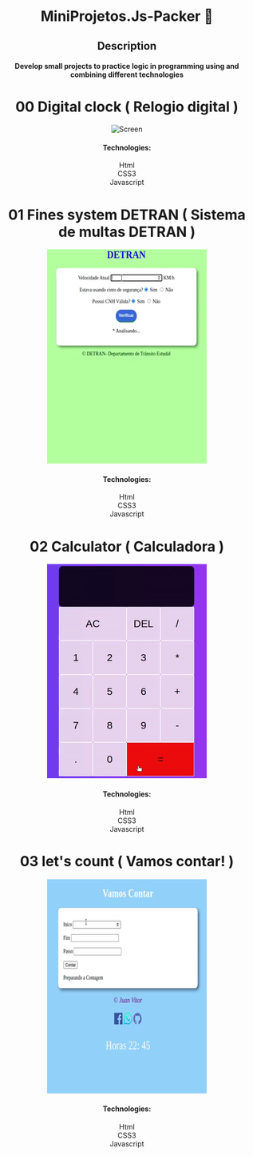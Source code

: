 <div align="center"> 
  
# MiniProjetos.Js-Packer 🚧

##  Description
#### Develop small projects to practice logic in programming using and combining different technologies

# 00 Digital clock ( Relogio digital )
![Screen](/assetsRelog/greenBay.gif)
####  Technologies:
 Html</br> 
 CSS3</br> 
 Javascript</br> 

# 01 Fines system DETRAN ( Sistema de multas DETRAN )
![Screen](/assets1/detran.gif)
####  Technologies:
 Html</br> 
 CSS3</br> 
 Javascript</br> 

# 02 Calculator ( Calculadora )
![Screen](/src/calculadora.gif)
####  Technologies:
 Html</br> 
 CSS3</br> 
 Javascript</br> 
# 03 let's count ( Vamos contar! )
![Screen](/assets/vamosContar.gif)
####  Technologies:
 Html</br> 
 CSS3</br> 
 Javascript</br> 

</div> </br> 
